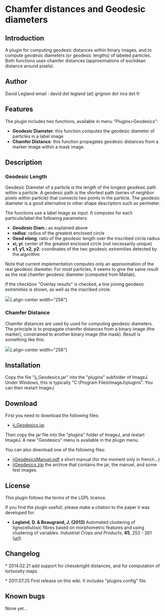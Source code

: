 # Chamfer distances and Geodesic diameters

## Introduction

A plugin for computing geodesic distances within binary images, and to
compute geodesic diameters (or geodesic lengths) of labeled particles.
Both functions uses chamfer distances (approximations of euclidean
distance around pixels).

## Author

David Legland email : david dot legland (at) grignon dot inra dot fr

## Features

The plugin includes two functions, available in menu
\"Plugins\>Geodesics\":

-   **Geodesic Diameter**: this function computes the geodesic diameter
    of particles in a label image
-   **Chamfer Distance**: this function propagates geodesic distances
    from a marker image within a mask image.

## Description

### Geodesic Length

Geodesic Diameter of a particle is the length of the longest geodesic
path within a particle. A geodesic path is the shortest path (series of
neighbor pixels within particle) that connects two points in the
particle. The geodesic diameter is a good alternative to other shape
descriptors such as perimeter.

The functions use a label image as input. It computes for each
particule/label the following parameters:

-   **Geodesic Diam.**: as explained above
-   **radius**: radius of the greatest enclosed circle
-   **Geod elong**: ratio of the geodesic length over the inscribed
    circle radius
-   **xi, yi**: center of the greatest enclosed circle (not necessarily
    unique)
-   **x1, y1, x2, y2**: coordinates of the two geodesic extremities
    detected by the algorithm

Note that current implementation computes only an approximation of the
real geodesic diameter. For most particles, it seems to give the same
result as the real chamfer geodesic diameter (computed from Matlab).

If the checkbox \"Overlay results\" is checked, a line joining geodesic
extremities is shown, as well as the inscribed circle.

![](/plugin/analysis/geodesic_distances/blobs-overlay.png){.align-center
width="256"}

### Chamfer Distance

Chamfer distances are used by used for computing geodesic diameters. The
principle is to propagate chamfer distances from a binary image (the
marker), constrained to another binary image (the mask). Result is
something like this:

![](/plugin/analysis/geodesic_distances/blobs-dist-colored.png){.align-center
width="256"}

## Installation

Copy the file \"ij_Geodesics.jar\" into the \"plugins\" subfolder of
ImageJ. Under Windows, this is typically \"C:\\Program
Files\\ImageJ\\plugins\". You can then restart ImageJ.

## Download

First you need to download the following files:

-   [ij_Geodesics.jar](http://sourceforge.net/projects/ijtools/files/ijTools/ijGeodesics/ijGeodesics-2014.02.21/ij_Geodesics.jar/download).

Then copy the jar file into the \"plugins\" folder of ImageJ, and
restart ImageJ. A new \"Geodesics\" menu is available in the plugin
menu.

You can also download one of the following files:

-   [ijGeodesicsManuel.pdf](http://sourceforge.net/projects/ijtools/files/ijTools/ijGeodesics/ijGeodesics-2014.02.21/ijGeodesicsManuel.pdf/download)
    a short manual (for the moment only in french\...)
-   [ijGeodesics.zip](http://sourceforge.net/projects/ijtools/files/ijTools/ijGeodesics/ijGeodesics-2014.02.21/ijGeodesics-2014.02.21.zip/download)
    the archive that contains the jar, the manuel, and some test images.

## License

This plugin follows the terms of the LGPL licence.

If you find the plugin usefull, please make a citation to the paper it
was developed for:

-   **Legland, D. & Beaugrand, J. (2013)** Automated clustering of
    lignocellulosic fibres based on morphometric features and using
    clustering of variables. *Industrial Crops and Products*, **45**,
    253 - 261 ([url)](http://dx.doi.org/10.1016/j.indcrop.2012.12.021)

## Changelog

\* 2014.02.21 add support for chessknight distances, and for computation
of tortuosity maps

\* 2011.07.25 First release on this wiki. It includes \"plugins.config\"
file.

## Known bugs

None yet\...
